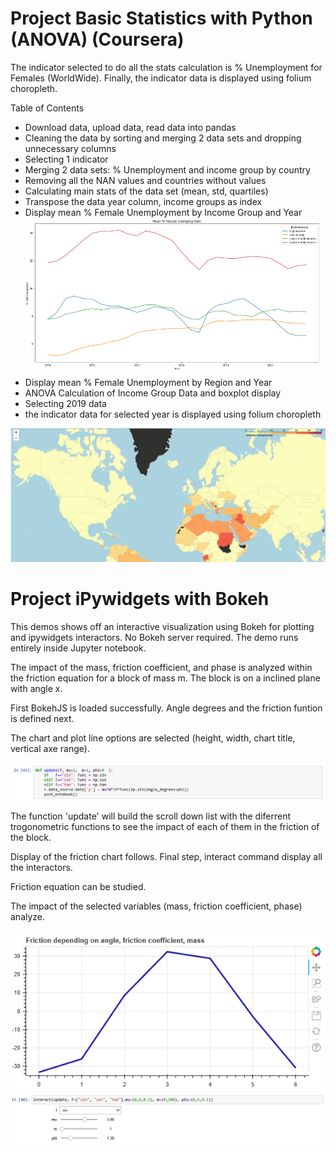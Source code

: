 # Project  Basic Statistics with Python (ANOVA) (Coursera)
<p>The indicator selected to do all the stats calculation is % Unemployment for Females (WorldWide). 
Finally, the indicator data is displayed using folium choropleth.<p>
Table of Contents
<ul>
<li>Download data, upload data, read data into pandas</li>
<li>Cleaning the data by sorting and merging 2 data sets and dropping unnecessary columns</li>
<li>Selecting 1 indicator </li>
<li>Merging 2 data sets: % Unemployment and income group by country </li>
<li> Removing all the NAN values and countries without values </li>
<li> Calculating main stats of the data set (mean, std, quartiles) </li>
<li> Transpose the data year column, income groups as index </li>
<li> Display mean % Female Unemployment by Income Group and Year </li>
<img src="images/Mean Unemployment.png"/>
<li> Display mean % Female Unemployment by Region and Year </li>
<li> ANOVA Calculation of Income Group Data and boxplot display</li>  
<li> Selecting 2019 data </li>  
<li> the indicator data for selected year is displayed using folium choropleth </li>
</ul>
<img src="images/map.png"/>





# Project iPywidgets with Bokeh
<p>This demos shows off an interactive visualization using Bokeh for plotting and ipywidgets interactors. No Bokeh server required. The demo runs entirely inside Jupyter notebook.<p>
<p>The impact of the mass, friction coefficient, and phase is analyzed within  the friction equation for a block of mass m. The block is on a inclined plane with angle x. <p>
<p>First BokehJS is loaded successfully.  Angle degrees and the friction funtion is defined next.<p>
<p>The chart and plot line options are selected (height, width, chart title, vertical axe range).<p>
 <img src="images/screenshot9.png"/>
<p>The function 'update' will build the scroll down list with the diferrent trogonometric functions to see the impact of each of them  in the friction of the block. <p>
<p>Display of the friction chart follows. Final step, interact command display all the interactors.<p> Friction equation can be studied. 
<p>The impact of the selected variables (mass, friction coefficient, phase) analyze.<p>
 

<img src="images/FrictionChart1.png"/>

<img src="images/Interactors.PNG"/>




